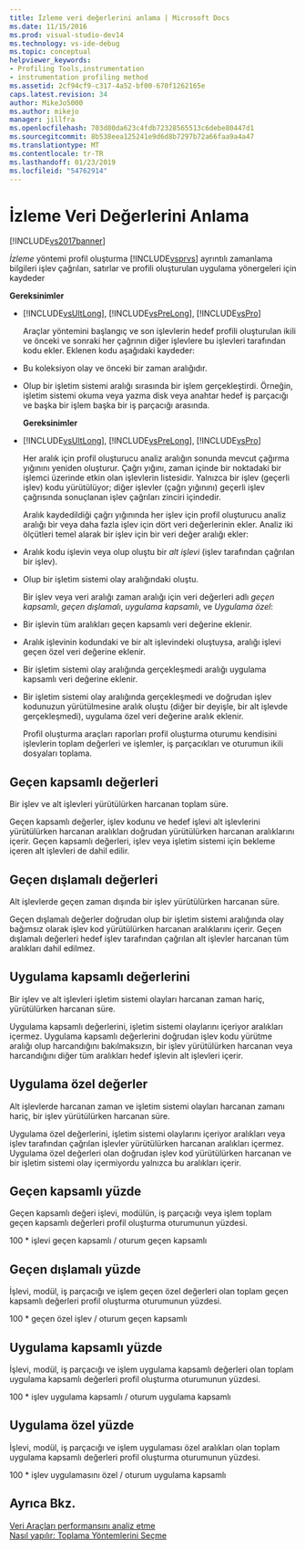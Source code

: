 ```yaml
---
title: İzleme veri değerlerini anlama | Microsoft Docs
ms.date: 11/15/2016
ms.prod: visual-studio-dev14
ms.technology: vs-ide-debug
ms.topic: conceptual
helpviewer_keywords:
- Profiling Tools,instrumentation
- instrumentation profiling method
ms.assetid: 2cf94cf9-c317-4a52-bf00-670f1262165e
caps.latest.revision: 34
author: MikeJo5000
ms.author: mikejo
manager: jillfra
ms.openlocfilehash: 703d80da623c4fdb72328565513c6debe80447d1
ms.sourcegitcommit: 8b538eea125241e9d6d8b7297b72a66faa9a4a47
ms.translationtype: MT
ms.contentlocale: tr-TR
ms.lasthandoff: 01/23/2019
ms.locfileid: "54762914"
---
```

# <a name="understanding-instrumentation-data-values"></a>İzleme Veri Değerlerini Anlama
[!INCLUDE[vs2017banner](../includes/vs2017banner.md)]

*İzleme* yöntemi profil oluşturma [!INCLUDE[vsprvs](../includes/vsprvs-md.md)] ayrıntılı zamanlama bilgileri işlev çağrıları, satırlar ve profili oluşturulan uygulama yönergeleri için kaydeder  
  
 **Gereksinimler**  
  
- [!INCLUDE[vsUltLong](../includes/vsultlong-md.md)], [!INCLUDE[vsPreLong](../includes/vsprelong-md.md)], [!INCLUDE[vsPro](../includes/vspro-md.md)]  
  
  Araçlar yöntemini başlangıç ve son işlevlerin hedef profili oluşturulan ikili ve önceki ve sonraki her çağrının diğer işlevlere bu işlevleri tarafından kodu ekler. Eklenen kodu aşağıdaki kaydeder:  
  
- Bu koleksiyon olay ve önceki bir zaman aralığıdır.  
  
- Olup bir işletim sistemi aralığı sırasında bir işlem gerçekleştirdi. Örneğin, işletim sistemi okuma veya yazma disk veya anahtar hedef iş parçacığı ve başka bir işlem başka bir iş parçacığı arasında.  
  
  **Gereksinimler**  
  
- [!INCLUDE[vsUltLong](../includes/vsultlong-md.md)], [!INCLUDE[vsPreLong](../includes/vsprelong-md.md)], [!INCLUDE[vsPro](../includes/vspro-md.md)]  
  
  Her aralık için profil oluşturucu analiz aralığın sonunda mevcut çağırma yığınını yeniden oluşturur. Çağrı yığını, zaman içinde bir noktadaki bir işlemci üzerinde etkin olan işlevlerin listesidir. Yalnızca bir işlev (geçerli işlev) kodu yürütülüyor; diğer işlevler (çağrı yığınını) geçerli işlev çağrısında sonuçlanan işlev çağrıları zinciri içindedir.  
  
  Aralık kaydedildiği çağrı yığınında her işlev için profil oluşturucu analiz aralığı bir veya daha fazla işlev için dört veri değerlerinin ekler. Analiz iki ölçütleri temel alarak bir işlev için bir veri değer aralığı ekler:  
  
- Aralık kodu işlevin veya olup oluştu bir *alt işlevi* (işlev tarafından çağrılan bir işlev).  
  
- Olup bir işletim sistemi olay aralığındaki oluştu.  
  
  Bir işlev veya veri aralığı zaman aralığı için veri değerleri adlı *geçen kapsamlı*, *geçen dışlamalı*, *uygulama kapsamlı*, ve  *Uygulama özel*:  
  
- Bir işlevin tüm aralıkları geçen kapsamlı veri değerine eklenir.  
  
- Aralık işlevinin kodundaki ve bir alt işlevindeki oluştuysa, aralığı işlevi geçen özel veri değerine eklenir.  
  
- Bir işletim sistemi olay aralığında gerçekleşmedi aralığı uygulama kapsamlı veri değerine eklenir.  
  
- Bir işletim sistemi olay aralığında gerçekleşmedi ve doğrudan işlev kodunuzun yürütülmesine aralık oluştu (diğer bir deyişle, bir alt işlevde gerçekleşmedi), uygulama özel veri değerine aralık eklenir.  
  
  Profil oluşturma araçları raporları profil oluşturma oturumu kendisini işlevlerin toplam değerleri ve işlemler, iş parçacıkları ve oturumun ikili dosyaları toplama.  
  
## <a name="elapsed-inclusive-values"></a>Geçen kapsamlı değerleri  
 Bir işlev ve alt işlevleri yürütülürken harcanan toplam süre.  
  
 Geçen kapsamlı değerler, işlev kodunu ve hedef işlevi alt işlevlerini yürütülürken harcanan aralıkları doğrudan yürütülürken harcanan aralıklarını içerir. Geçen kapsamlı değerleri, işlev veya işletim sistemi için bekleme içeren alt işlevleri de dahil edilir.  
  
## <a name="elapsed-exclusive-values"></a>Geçen dışlamalı değerleri  
 Alt işlevlerde geçen zaman dışında bir işlev yürütülürken harcanan süre.  
  
 Geçen dışlamalı değerler doğrudan olup bir işletim sistemi aralığında olay bağımsız olarak işlev kod yürütülürken harcanan aralıklarını içerir. Geçen dışlamalı değerleri hedef işlev tarafından çağrılan alt işlevler harcanan tüm aralıkları dahil edilmez.  
  
## <a name="application-inclusive-values"></a>Uygulama kapsamlı değerlerini  
 Bir işlev ve alt işlevleri işletim sistemi olayları harcanan zaman hariç, yürütülürken harcanan süre.  
  
 Uygulama kapsamlı değerlerini, işletim sistemi olaylarını içeriyor aralıkları içermez. Uygulama kapsamlı değerlerini doğrudan işlev kodu yürütme aralığı olup harcandığını bakılmaksızın, bir işlev yürütülürken harcanan veya harcandığını diğer tüm aralıkları hedef işlevin alt işlevleri içerir.  
  
## <a name="application-exclusive-values"></a>Uygulama özel değerler  
 Alt işlevlerde harcanan zaman ve işletim sistemi olayları harcanan zamanı hariç, bir işlev yürütülürken harcanan süre.  
  
 Uygulama özel değerlerini, işletim sistemi olaylarını içeriyor aralıkları veya işlev tarafından çağrılan işlevler yürütülürken harcanan aralıkları içermez. Uygulama özel değerleri olan doğrudan işlev kod yürütülürken harcanan ve bir işletim sistemi olay içermiyordu yalnızca bu aralıkları içerir.  
  
## <a name="elapsed-inclusive-percent"></a>Geçen kapsamlı yüzde  
 Geçen kapsamlı değeri işlevi, modülün, iş parçacığı veya işlem toplam geçen kapsamlı değerleri profil oluşturma oturumunun yüzdesi.  
  
 100 * işlevi geçen kapsamlı / oturum geçen kapsamlı  
  
## <a name="elapsed-exclusive-percent"></a>Geçen dışlamalı yüzde  
 İşlevi, modül, iş parçacığı ve işlem geçen özel değerleri olan toplam geçen kapsamlı değerleri profil oluşturma oturumunun yüzdesi.  
  
 100 * geçen özel işlev / oturum geçen kapsamlı  
  
## <a name="application-inclusive-percent"></a>Uygulama kapsamlı yüzde  
 İşlevi, modül, iş parçacığı ve işlem uygulama kapsamlı değerleri olan toplam uygulama kapsamlı değerleri profil oluşturma oturumunun yüzdesi.  
  
 100 * işlev uygulama kapsamlı / oturum uygulama kapsamlı  
  
## <a name="application-exclusive-percent"></a>Uygulama özel yüzde  
 İşlevi, modül, iş parçacığı ve işlem uygulaması özel aralıkları olan toplam uygulama kapsamlı değerleri profil oluşturma oturumunun yüzdesi.  
  
 100 * işlev uygulamasını özel / oturum uygulama kapsamlı  
  
## <a name="see-also"></a>Ayrıca Bkz.  
 [Veri Araçları performansını analiz etme](../profiling/analyzing-performance-tools-data.md)   
 [Nasıl yapılır: Toplama Yöntemlerini Seçme](../profiling/how-to-choose-collection-methods.md)
